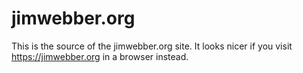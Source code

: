 # jimwebber.org
This is the source of the jimwebber.org site. It looks nicer if you visit https://jimwebber.org in a browser instead.
